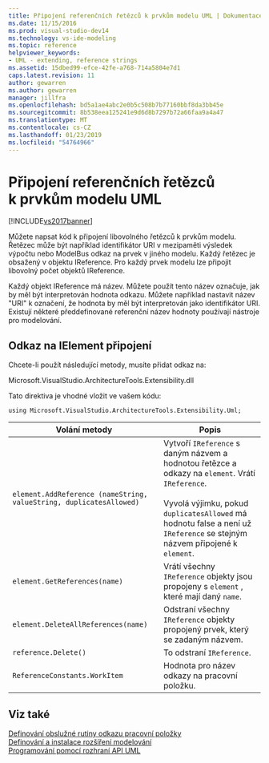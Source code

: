 ```yaml
---
title: Připojení referenčních řetězců k prvkům modelu UML | Dokumentace Microsoftu
ms.date: 11/15/2016
ms.prod: visual-studio-dev14
ms.technology: vs-ide-modeling
ms.topic: reference
helpviewer_keywords:
- UML - extending, reference strings
ms.assetid: 15dbed99-efce-42fe-a768-714a5804e7d1
caps.latest.revision: 11
author: gewarren
ms.author: gewarren
manager: jillfra
ms.openlocfilehash: bd5a1ae4abc2e0b5c508b7b77160bbf8da3bb45e
ms.sourcegitcommit: 8b538eea125241e9d6d8b7297b72a66faa9a4a47
ms.translationtype: MT
ms.contentlocale: cs-CZ
ms.lasthandoff: 01/23/2019
ms.locfileid: "54764966"
---
```

# <a name="attach-reference-strings-to-uml-model-elements"></a>Připojení referenčních řetězců k prvkům modelu UML
[!INCLUDE[vs2017banner](../includes/vs2017banner.md)]

Můžete napsat kód k připojení libovolného řetězců k prvkům modelu. Řetězec může být například identifikátor URI v mezipaměti výsledek výpočtu nebo ModelBus odkaz na prvek v jiného modelu. Každý řetězec je obsažený v objektu IReference. Pro každý prvek modelu lze připojit libovolný počet objektů IReference.  
  
 Každý objekt IReference má název. Můžete použít tento název označuje, jak by měl být interpretován hodnota odkazu. Můžete například nastavit název "URI" k označení, že hodnota by měl být interpretován jako identifikátor URI. Existují některé předdefinované referenční název hodnoty používají nástroje pro modelování.  
  
## <a name="attaching-a-reference-to-an-ielement"></a>Odkaz na IElement připojení  
 Chcete-li použít následující metody, musíte přidat odkaz na:  
  
 Microsoft.VisualStudio.ArchitectureTools.Extensibility.dll  
  
 Tato direktiva je vhodné vložit ve vašem kódu:  
  
 `using Microsoft.VisualStudio.ArchitectureTools.Extensibility.Uml;`  
  
|Volání metody|Popis|  
|-----------------|-----------------|  
|`element.AddReference (nameString, valueString, duplicatesAllowed)`|Vytvoří `IReference` s daným názvem a hodnotou řetězce a odkazy na `element`. Vrátí `IReference`.<br /><br /> Vyvolá výjimku, pokud `duplicatesAllowed` má hodnotu false a není už `IReference` se stejným názvem připojené k `element`.|  
|`element.GetReferences(name)`|Vrátí všechny `IReference` objekty jsou propojeny s `element` , které mají daný `name`.|  
|`element.DeleteAllReferences(name)`|Odstraní všechny `IReference` objekty propojený prvek, který se zadaným názvem.|  
|`reference.Delete()`|To odstraní `IReference`.|  
|`ReferenceConstants.WorkItem`|Hodnota pro název odkazy na pracovní položku.|  
  
## <a name="see-also"></a>Viz také  
 [Definování obslužné rutiny odkazu pracovní položky](../modeling/define-a-work-item-link-handler.md)   
 [Definování a instalace rozšíření modelování](../modeling/define-and-install-a-modeling-extension.md)   
 [Programování pomocí rozhraní API UML](../modeling/programming-with-the-uml-api.md)
